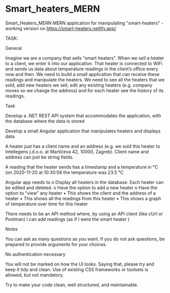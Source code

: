 # Smart_heaters_MERN

Smart_Heaters_MERN MERN application for manipulating "smart-heaters" - working version on https://smart-heaters.netlify.app/

TASK:

General

Imagine we are a company that sells “smart heaters”. When we sell a heater to a client, we enter it into our application. That heater is connected to WiFi and sends us data about temperature readings in the client’s office every now and then. We need to build a small application that can receive these readings and manipulate the heaters. We need to see all the heaters that we sold, add new heaters we sell, edit any existing heaters (e.g. company moves so we change the address) and for each heater see the history of its readings.

Task

Develop a .NET REST API system that accommodates the application, with the database where the data is stored

Develop a small Angular application that manipulates heaters and displays data

A heater just has a client name and an address (e.g. we sold this heater to Intellegens j.d.o.o. at Martićeva 42, 10000, Zagreb). Client name and address can just be string fields.

A reading that the heater sends has a timestamp and a temperature in °C (on 2020-11-20 at 10:30:56 the temperature was 23.5 °C

Angular app needs to o Display all heaters in the database. Each heater can be edited and deleted. o Have the option to add a new heater o Have the option to “view” any heater ▪ This shows the client and the address of a heater ▪ This shows all the readings from this heater ▪ This shows a graph of temperature over time for this heater

There needs to be an API method where, by using an API client (like cUrl or Postman) I can add readings (as if I were the smart heater )

Notes

You can ask as many questions as you want. If you do not ask questions, be prepared to provide arguments for your choices.

No authentication necessary

You will not be marked on how the UI looks. Saying that, please try and keep it tidy and clean. Use of existing CSS frameworks or toolsets is allowed, but not mandatory.

Try to make your code clean, well structured, and maintainable.
